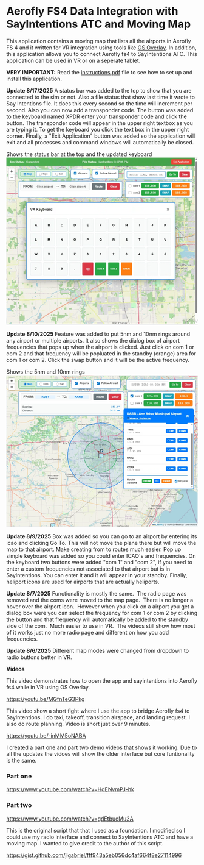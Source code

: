 # Aerofly FS4 Data Integration with SayIntentions ATC and Moving Map

This application contains a moving map that lists all the airports in Aerofly FS 4 and it written for VR integration using tools like [OS Overlay](https://store.steampowered.com/app/1173510/XSOverlay/).  In addition, this application allows you to connect Aerofly fs4 to SayIntentions ATC.  This application can be used in VR or on a seperate tablet.

**VERY IMPORTANT:** Read the [instructions.pdf](instructions.pdf) file to see how to set up and install this application.

**Update 8/17/2025** A status bar was added to the top to show that you are connected to the sim or not.  Also a file status that show last time it wrote to Say Intentions file.  It does this every second so the time will increment per second.  Also you can now add a transponder code.  The button was added to the keyboard named XPDR enter your transponder code and click the button.  The transponder code will appear in the upper right textbox as you are typing it.  To get the keyboard you click the text box in the upper right corner.  Finally, a "Exit Application" button was added so the application will exit and all processes and command windows will automatically be closed.

Shows the status bar at the top and the updated keyboard
![Latest Interface](screenshots/update8172025.png)


**Update 8/10/2025**  Feature was added to put 5nm and 10nm rings around any airport or multiple airports. It also shows the dialog box of airport frequencies that pops up when the airport is clicked.  Just click on com 1 or com 2 and that frequency will be popluated in the standby (orange) area for com 1 or com 2.  Click the swap button and it will be the active frequency.

Shows the 5nm and 10nm rings
![Latest Interface](screenshots/update8102025.png)

**Update 8/9/2025**  Box was added so you can go to an airport by entering its icao and clicking Go To. This will not move the plane there but will move the map to that airport.  Make creating from to routes much easier.  Pop up simple keyboard was added so you could enter ICAO's and frequencies.  On the keyboard two buttons were added "com 1" and "com 2", if you need to enter a custom frequencies not associated to that airport but is in SayIntentions.  You can enter it and it will appear in your standby.  Finally, heliport icons are used for airports that are actually heliports.   

**Update 8/7/2025**  Functionality is mostly the same.  The radio page was removed and the coms were moved to the map page.  There is no longer a hover over the airport icon.  However when you click on a airport you get a dialog box were you can select the frequency for com 1 or com 2 by clicking the button and that frequency will automatically be added to the standby side of the com.  Much easier to use in VR.  The videos still show how most of it works just no more radio page and different on how you add frequencies.

**Update 8/6/2025**  Different map modes were changed from dropdown to radio buttons better in VR.

**Videos**

This video demonstrates how to open the app and sayintentions into Aerofly fs4 while in VR using OS Overlay.

https://youtu.be/MGfnTeG3Pkg


This video show a short fight where I use the app to bridge Aerofly fs4 to SayIntentions.  I do taxi, takeoff, transition airspace, and landing request.  I also do route planning. Video is short just over 9 minutes.

https://youtu.be/-inMM5oNABA


I created a part one and part two demo videos that shows it working.  Due to all the updates the vidoes will show the older interface but core funtionality is the same.

### Part one  
https://www.youtube.com/watch?v=HdENvmPJ-hk

### Part two  
https://www.youtube.com/watch?v=gdEtbueMu3A

This is the original script that that I used as a foundation. I modified so I could use my radio interface and connect to SayIntentions ATC and have a moving map. I wanted to give credit to the author of this script.

https://gist.github.com/jlgabriel/fff943a5eb056dc4af664f8e27114996